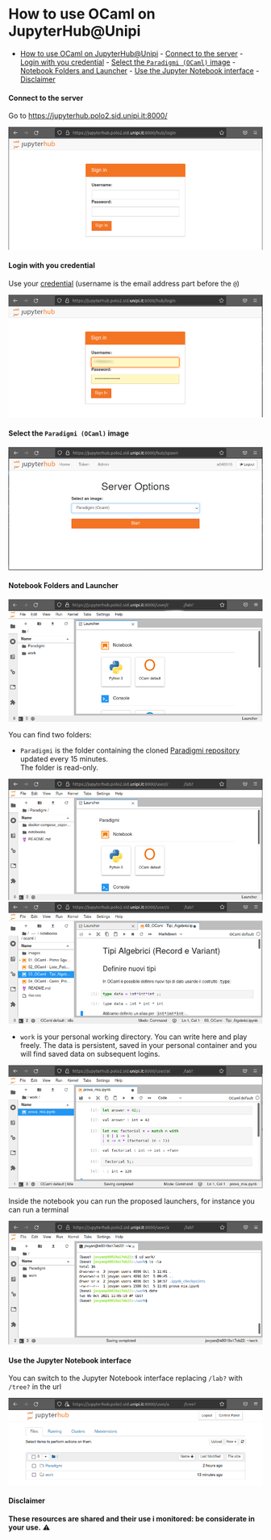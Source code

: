 # How to use OCaml on JupyterHub@Unipi
- [How to use OCaml on JupyterHub@Unipi](#how-to-use-ocaml-on-jupyterhubunipi)
      - [Connect to the server](#connect-to-the-server)
      - [Login with you credential](#login-with-you-credential)
      - [Select the `Paradigmi (OCaml)` image](#select-the-paradigmi-ocaml-image)
      - [Notebook Folders and Launcher](#notebook-folders-and-launcher)
      - [Use the Jupyter Notebook interface](#use-the-jupyter-notebook-interface)
      - [Disclaimer](#disclaimer)
#### Connect to the server

Go to <https://jupyterhub.polo2.sid.unipi.it:8000/>

![connect to the server](etc/pic/0.png)

#### Login with you credential

Use your [credential](https://autenticazione.unipi.it/) (username is the email address part before the `@`)

![login](etc/pic/1.png)

#### Select the `Paradigmi (OCaml)` image

![select image](etc/pic/2.png)

#### Notebook Folders and Launcher

![folders](etc/pic/3.png)

You can find two folders:

- `Paradigmi` is the folder containing the cloned [Paradigmi repository](https://github.com/Unipisa/Paradigmi) updated every 15 minutes.  
The folder is read-only.

![paradigmi folder](etc/pic/4.png)
![paradigmi folder details](etc/pic/5.png)

- `work` is your personal working directory. You can write here and play freely. The data is persistent, saved in your personal container and you will find saved data on subsequent logins.

![work folder](etc/pic/7.png)

Inside the notebook you can run the proposed launchers, for instance you can run a terminal

![terminal](etc/pic/6a.png)

#### Use the Jupyter Notebook interface

You can switch to the Jupyter Notebook interface replacing `/lab?` with `/tree?` in the url

![notebook](etc/pic/8.png)

#### Disclaimer 

**These resources are shared and their use i **monitored**: be considerate in your use.** :warning: 

